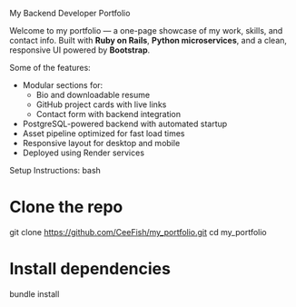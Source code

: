 My Backend Developer Portfolio

Welcome to my portfolio — a one-page showcase of my work, skills, and contact info. Built with **Ruby on Rails**, **Python microservices**, and a clean, responsive UI powered by **Bootstrap**.

Some of the features:
- Modular sections for:
  - Bio and downloadable resume
  - GitHub project cards with live links
  - Contact form with backend integration
- PostgreSQL-powered backend with automated startup
- Asset pipeline optimized for fast load times
- Responsive layout for desktop and mobile
- Deployed using Render services

Setup Instructions:
bash
# Clone the repo
git clone https://github.com/CeeFish/my_portfolio.git
cd my_portfolio

# Install dependencies
bundle install




